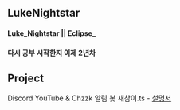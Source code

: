 ## LukeNightstar
#### Luke_Nightstar || Eclipse_
#### 다시 공부 시작한지 이제 2년차

## Project
Discord YouTube & Chzzk 알림 봇 새참이.ts - [설명서](https://mercurial-macadamia-bea.notion.site/YouTube-Chzzk-ts-1cd4d4bd879080799f18f58d94cefeaf)
